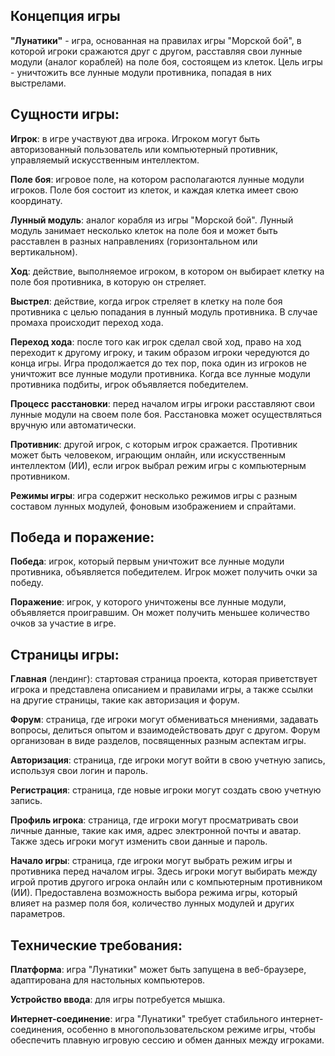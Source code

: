 ## Концепция игры

**"Лунатики"** - игра, основанная на правилах игры "Морской бой", в которой игроки сражаются друг с другом, расставляя свои лунные модули (аналог кораблей) на поле боя, состоящем из клеток. Цель игры - уничтожить все лунные модули противника, попадая в них выстрелами.

## Сущности игры:

**Игрок**: в игре участвуют два игрока. Игроком могут быть авторизованный пользователь или компьютерный противник, управляемый искусственным интеллектом.

**Поле боя**: игровое поле, на котором располагаются лунные модули игроков. Поле боя состоит из клеток, и каждая клетка имеет свою координату.

**Лунный модуль**: аналог корабля из игры "Морской бой". Лунный модуль занимает несколько клеток на поле боя и может быть расставлен в разных направлениях (горизонтальном или вертикальном).

**Ход**: действие, выполняемое игроком, в котором он выбирает клетку на поле боя противника, в которую он стреляет.

**Выстрел**: действие, когда игрок стреляет в клетку на поле боя противника с целью попадания в лунный модуль противника. В случае промаха происходит переход хода.

**Переход хода**: после того как игрок сделал свой ход, право на ход переходит к другому игроку, и таким образом игроки чередуются до конца игры. Игра продолжается до тех пор, пока один из игроков не уничтожит все лунные модули противника. Когда все лунные модули противника подбиты, игрок объявляется победителем.

**Процесс расстановки**: перед началом игры игроки расставляют свои лунные модули на своем поле боя. Расстановка может осуществляться вручную или автоматически.

**Противник**: другой игрок, с которым игрок сражается. Противник может быть человеком, играющим онлайн, или искусственным интеллектом (ИИ), если игрок выбрал режим игры с компьютерным противником.

**Режимы игры**: игра содержит несколько режимов игры с разным составом лунных модулей, фоновым изображением и спрайтами.

## Победа и поражение:

**Победа**: игрок, который первым уничтожит все лунные модули противника, объявляется победителем. Игрок может получить очки за победу.

**Поражение**: игрок, у которого уничтожены все лунные модули, объявляется проигравшим. Он может получить меньшее количество очков за участие в игре.

## Страницы игры:

**Главная** (лендинг): стартовая страница проекта, которая приветствует игрока и представлена описанием и правилами игры, а также ссылки на другие страницы, такие как авторизация и форум.

**Форум**: страница, где игроки могут обмениваться мнениями, задавать вопросы, делиться опытом и взаимодействовать друг с другом. Форум организован в виде разделов, посвященных разным аспектам игры.

**Авторизация**: страница, где игроки могут войти в свою учетную запись, используя свои логин и пароль.

**Регистрация**: страница, где новые игроки могут создать свою учетную запись.

**Профиль игрока**: страница, где игроки могут просматривать свои личные данные, такие как имя, адрес электронной почты и аватар. Также здесь игроки могут изменить свои данные и пароль.

**Начало игры**: страница, где игроки могут выбрать режим игры и противника перед началом игры. Здесь игроки могут выбирать между игрой против другого игрока онлайн или с компьютерным противником (ИИ). Предоставлена возможность выбора режима игры, который влияет на размер поля боя, количество лунных модулей и других параметров.

## Технические требования:

**Платформа**: игра "Лунатики" может быть запущена в веб-браузере, адаптирована для настольных компьютеров.

**Устройство ввода**: для игры потребуется мышка.

**Интернет-соединение**: игра "Лунатики" требует стабильного интернет-соединения, особенно в многопользовательском режиме игры, чтобы обеспечить плавную игровую сессию и обмен данных между игроками.
